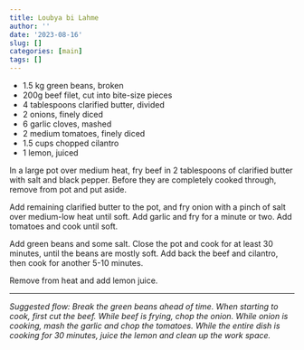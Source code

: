 ```yaml
---
title: Loubya bi Lahme
author: ''
date: '2023-08-16'
slug: []
categories: [main]
tags: []
---
```


- 1.5 kg green beans, broken
- 200g beef filet, cut into bite-size pieces
- 4 tablespoons clarified butter, divided
- 2 onions, finely diced
- 6 garlic cloves, mashed
- 2 medium tomatoes, finely diced
- 1.5 cups chopped cilantro
- 1 lemon, juiced

In a large pot over medium heat, fry beef in 2 tablespoons of clarified butter with salt and black pepper. Before they are completely cooked through, remove from pot and put aside.

Add remaining clarified butter to the pot, and fry onion with a pinch of salt over medium-low heat until soft. Add garlic and fry for a minute or two. Add tomatoes and cook until soft.

Add green beans and some salt. Close the pot and cook for at least 30 minutes, until the beans are mostly soft. Add back the beef and cilantro, then cook for another 5-10 minutes. 

Remove from heat and add lemon juice.

---
_Suggested flow: Break the green beans ahead of time. When starting to cook, first cut the beef. While beef is frying, chop the onion. While onion is cooking, mash the garlic and chop the tomatoes. While the entire dish is cooking for 30 minutes, juice the lemon and clean up the work space._

